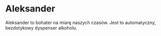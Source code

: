 # Aleksander
Aleksander to bohater na miarę naszych czasów. Jest to automatyczny, bezdotykowy dyspenser alkoholu.

